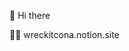 👋 Hi there

👩‍💻 wreckitcona.notion.site

<!---
goo314/goo314 is a ✨ special ✨ repository because its `README.md` (this file) appears on your GitHub profile.
You can click the Preview link to take a look at your changes.
--->

